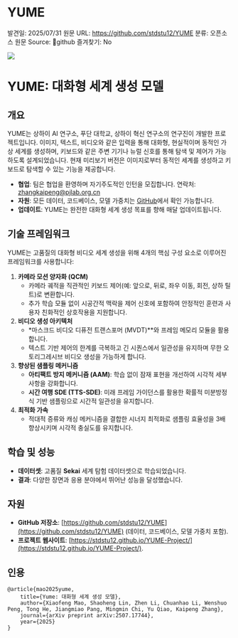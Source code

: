 # YUME

발견일: 2025/07/31
원문 URL: https://github.com/stdstu12/YUME
분류: 오픈소스
원문 Source: 🔗github
즐겨찾기: No

[](https://opengraph.githubassets.com/ee8fb59693d5b98fb2d7880b4535566592364f09002d20d0e2d9adca1b8cee21/stdstu12/YUME)

![](https://github.com/stdstu12/YUME/raw/main/assets/yume.png)

# YUME: 대화형 세계 생성 모델

## 개요

YUME는 상하이 AI 연구소, 푸단 대학교, 상하이 혁신 연구소의 연구진이 개발한 프로젝트입니다. 이미지, 텍스트, 비디오와 같은 입력을 통해 대화형, 현실적이며 동적인 가상 세계를 생성하며, 키보드와 같은 주변 기기나 뉴럴 신호를 통해 탐색 및 제어가 가능하도록 설계되었습니다. 현재 미리보기 버전은 이미지로부터 동적인 세계를 생성하고 키보드로 탐색할 수 있는 기능을 제공합니다.

- **협업**: 팀은 협업을 환영하며 자기주도적인 인턴을 모집합니다. 연락처: [zhangkaipeng@pjlab.org.cn](mailto:zhangkaipeng@pjlab.org.cn)
- **자원**: 모든 데이터, 코드베이스, 모델 가중치는 [GitHub](https://github.com/stdstu12/YUME)에서 확인 가능합니다.
- **업데이트**: YUME는 완전한 대화형 세계 생성 목표를 향해 매달 업데이트됩니다.

## 기술 프레임워크

YUME는 고품질의 대화형 비디오 세계 생성을 위해 4개의 핵심 구성 요소로 이루어진 프레임워크를 사용합니다:

1. **카메라 모션 양자화 (QCM)**
    - 카메라 궤적을 직관적인 키보드 제어(예: 앞으로, 뒤로, 좌우 이동, 회전, 상하 틸트)로 변환합니다.
    - 추가 학습 모듈 없이 시공간적 맥락을 제어 신호에 포함하여 안정적인 훈련과 사용자 친화적인 상호작용을 지원합니다.
2. **비디오 생성 아키텍처**
    - *마스크드 비디오 디퓨전 트랜스포머 (MVDT)**와 프레임 메모리 모듈을 활용합니다.
    - 텍스트 기반 제어의 한계를 극복하고 긴 시퀀스에서 일관성을 유지하며 무한 오토리그레시브 비디오 생성을 가능하게 합니다.
3. **향상된 샘플링 메커니즘**
    - **아티팩트 방지 메커니즘 (AAM)**: 학습 없이 잠재 표현을 개선하여 시각적 세부 사항을 강화합니다.
    - **시간 여행 SDE (TTS-SDE)**: 미래 프레임 가이던스를 활용한 확률적 미분방정식 기반 샘플링으로 시간적 일관성을 유지합니다.
4. **최적화 가속**
    - 적대적 증류와 캐싱 메커니즘을 결합한 시너지 최적화로 샘플링 효율성을 3배 향상시키며 시각적 충실도를 유지합니다.

## 학습 및 성능

- **데이터셋**: 고품질 **Sekai** 세계 탐험 데이터셋으로 학습되었습니다.
- **결과**: 다양한 장면과 응용 분야에서 뛰어난 성능을 달성했습니다.

## 자원

- **GitHub 저장소**: [https://github.com/stdstu12/YUME](https://github.com/stdstu12/YUME) (데이터, 코드베이스, 모델 가중치 포함).
- **프로젝트 웹사이트**: [https://stdstu12.github.io/YUME-Project/](https://stdstu12.github.io/YUME-Project/).

## 인용

```
@article{mao2025yume,
    title={Yume: 대화형 세계 생성 모델},
    author={Xiaofeng Mao, Shaoheng Lin, Zhen Li, Chuanhao Li, Wenshuo Peng, Tong He, Jiangmiao Pang, Mingmin Chi, Yu Qiao, Kaipeng Zhang},
    journal={arXiv preprint arXiv:2507.17744},
    year={2025}
}

```